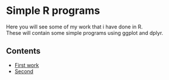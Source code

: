 # Simple R programs  
Here you will see some of my work that i have done in R.  
These will contain some simple programs using ggplot and dplyr.  

## Contents  
- [First work](/cloud/project/my2.Rmd)
- [Second]()
